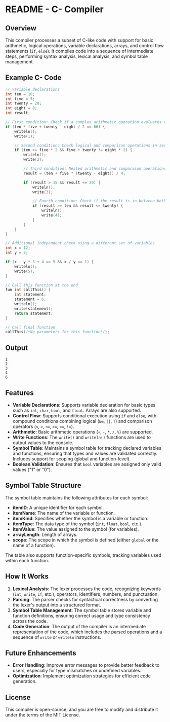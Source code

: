 # README - C- Compiler

## Overview

This compiler processes a subset of C-like code with support for basic arithmetic, logical operations, variable declarations, arrays, and control flow statements (`if`, `else`). It compiles code into a sequence of intermediate steps, performing syntax analysis, lexical analysis, and symbol table management.

## Example C- Code
```c
// Variable declarations
int ten = 10;
int five = 5;
int twenty = 20;
int eight = 8;
int result;

// First condition: Check if a complex arithmetic operation evaluates to true
if (ten * five + twenty - eight / 2 == 66) {
    writeln();
    write(1);

    // Second condition: Check logical and comparison operations in sequence
    if (ten >= five * 2 && five + twenty != eight * 2) {
        writeln();
        write(2);

        // Third condition: Nested arithmetic and comparison operations
        result = (ten + five * (twenty - eight)) / 4;

        if (result > 15 && result <= 20) {
            writeln();
            write(3);

            // Fourth condition: Check if the result is in-between both a and c
            if (result >= ten && result <= twenty) {
                writeln();
                write(4);
            }
        }
    }
}

// Additional independent check using a different set of variables
int x = 12;
int y = 7;

if (x - y * 3 + 4 == 5 && x / y == 1) {
    writeln();
    write(5);
}

// Call this function at the end
fun int callThis() {
    int statement;
    statement = 6;
    writeln();
    write(statement);
    return statement;
}

// Call final function
callThis(/*No parameters for this function*/);
```

## Output
```
1
2
3
4
6
```

## Features

- **Variable Declarations**: Supports variable declaration for basic types such as `int`, `char`, `bool`, and `float`. Arrays are also supported.
- **Control Flow**: Supports conditional execution using `if` and `else`, with compound conditions combining logical (`&&`, `||`, `!`) and comparison operators (`<`, `>`, `<=`, `>=`, `==`, `!=`).
- **Arithmetic**: Basic arithmetic operations (`+`, `-`, `*`, `/`, `%`) are supported.
- **Write Functions**: The `write()` and `writeln()` functions are used to output values to the console.
- **Symbol Table**: Maintains a symbol table for tracking declared variables and functions, ensuring that types and values are validated correctly. Includes support for scoping (global and function-level).
- **Boolean Validation**: Ensures that `bool` variables are assigned only valid values ("1" or "0").

## Symbol Table Structure

The symbol table maintains the following attributes for each symbol:
- **itemID**: A unique identifier for each symbol.
- **itemName**: The name of the variable or function.
- **itemKind**: Specifies whether the symbol is a variable or function.
- **itemType**: The data type of the symbol (`int`, `float`, `bool`, etc.).
- **itemValue**: The value assigned to the symbol (for variables).
- **arrayLength**: Length of arrays.
- **scope**: The scope in which the symbol is defined (either `global` or the name of a function).

The table also supports function-specific symbols, tracking variables used within each function.

## How It Works

1. **Lexical Analysis**: The lexer processes the code, recognizing keywords (`int`, `write`, `if`, etc.), operators, identifiers, numbers, and punctuation.
2. **Parsing**: The parser checks for syntactical correctness by converting the lexer's output into a structured format.
3. **Symbol Table Management**: The symbol table stores variable and function definitions, ensuring correct usage and type consistency across the code.
4. **Code Generation**: The output of the compiler is an intermediate representation of the code, which includes the parsed operations and a sequence of `write` or `writeln` instructions.

## Future Enhancements

- **Error Handling**: Improve error messages to provide better feedback to users, especially for type mismatches or undefined variables.
- **Optimization**: Implement optimization strategies for efficient code generation.

## License

This compiler is open-source, and you are free to modify and distribute it under the terms of the MIT License.
